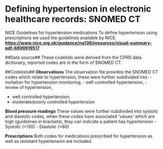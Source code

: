 # Defining hypertension in electronic healthcare records: SNOMED CT #

NICE Guidelines for hypertension medications
To define hypertension using prescriptions we used the guidelines available by NICE: **https://www.nice.org.uk/guidance/ng136/resources/visual-summary-pdf-6899919517**

##Data source##
These codelists were derived from the CPRD data dictionary, reported codes are in the form of SNOMED CT.

##Codelists##
**Observations**
The observation file provides the SNOMED CT codes which relate to hypertension, these were further subdivided into: 
	- invitation for hypertension monitoring, 
 	- self-controlled hypertension, 
	- review of hypertension, 
  - well controlled hypertension, 
  - moderate/poorly controlled hypertension

**Blood pressure readings**
These values were further subdivided into systolic and diastolic codes, when these codes have associated 'values' which are high (guidelines in brackets), they can indicate a patient has hypertension
	- Systolic (>130)
 	- Diastolic (>80)
	
**Prescriptions**
Both codes for medications prescribed for hypertension as well as resistant hypertension are included.
